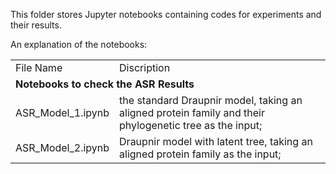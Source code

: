This folder stores Jupyter notebooks containing codes for experiments and their results.


An explanation of the notebooks:

  
  <table>
  <tr>
    <td>File Name</td>
    <td>Discription</td>
  </tr>
  <tr>
    <td colspan="2" {
  text-align: center;
}><b>Notebooks to check the ASR Results</b></td>
  </tr>
  <tr>
    <td>ASR_Model_1.ipynb</td>
    <td> the standard Draupnir model, taking an aligned protein family and their phylogenetic tree as the input; </td>
  </tr>
  <tr>
    <td>ASR_Model_2.ipynb</td>
    <td> Draupnir model with latent tree, taking an aligned protein family as the input;</td>
  </tr>
</table>
